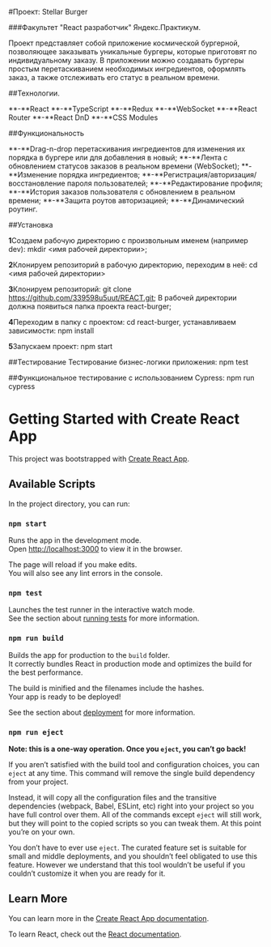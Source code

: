 #Проект: Stellar Burger

###Факультет "React разработчик" Яндекс.Практикум.

Проект представляет собой приложение космической бургерной, позволяющее заказывать уникальные бургеры, которые приготовят по индивидуальному заказу. В приложении можно создавать бургеры простым перетаскиванием необходимых ингредиентов, оформлять заказ, а также отслеживать его статус в реальном времени.


##Технологии.

**-**React
**-**TypeScript
**-**Redux
**-**WebSocket
**-**React Router
**-**React DnD
**-**CSS Modules


##Функциональность

**-**Drag-n-drop перетаскивания ингредиентов для изменения их порядка в бургере или для добавления в новый;
**-**Лента с обновлением статусов заказов в реальном времени (WebSocket);
**-**Изменение порядка ингредиентов;
**-**Регистрация/авторизация/восстановление пароля пользователей;
**-**Редактирование профиля;
**-**История заказов пользователя с обновлением в реальном времени;
**-**Защита роутов авторизацией;
**-**Динамический роутинг.


##Установка

**1**Создаем рабочую директорию с произвольным именем (например dev):
mkdir <имя рабочей директории>;

**2**Клонируем репозиторий в рабочую директорию, переходим в неё: 
cd <имя рабочей директории>

**3**Клонируем репозиторий: git clone https://github.com/339598u5uut/REACT.git;
В рабочей директории должна появиться папка проекта react-burger;

**4**Переходим в папку с проектом:
cd react-burger, устанавливаем зависимости: npm install

**5**Запускаем проект:
npm start


##Тестирование
Тестирование бизнес-логики приложения:
npm test


##Функциональное тестирование с использованием Cypress:
npm run cypress


[GitHubPages]: https://339598u5uut.github.io/REACT/



# Getting Started with Create React App

This project was bootstrapped with [Create React App](https://github.com/facebook/create-react-app).

## Available Scripts

In the project directory, you can run:

### `npm start`

Runs the app in the development mode.\
Open [http://localhost:3000](http://localhost:3000) to view it in the browser.

The page will reload if you make edits.\
You will also see any lint errors in the console.

### `npm test`

Launches the test runner in the interactive watch mode.\
See the section about [running tests](https://facebook.github.io/create-react-app/docs/running-tests) for more information.

### `npm run build`

Builds the app for production to the `build` folder.\
It correctly bundles React in production mode and optimizes the build for the best performance.

The build is minified and the filenames include the hashes.\
Your app is ready to be deployed!

See the section about [deployment](https://facebook.github.io/create-react-app/docs/deployment) for more information.

### `npm run eject`

**Note: this is a one-way operation. Once you `eject`, you can’t go back!**

If you aren’t satisfied with the build tool and configuration choices, you can `eject` at any time. This command will remove the single build dependency from your project.

Instead, it will copy all the configuration files and the transitive dependencies (webpack, Babel, ESLint, etc) right into your project so you have full control over them. All of the commands except `eject` will still work, but they will point to the copied scripts so you can tweak them. At this point you’re on your own.

You don’t have to ever use `eject`. The curated feature set is suitable for small and middle deployments, and you shouldn’t feel obligated to use this feature. However we understand that this tool wouldn’t be useful if you couldn’t customize it when you are ready for it.

## Learn More

You can learn more in the [Create React App documentation](https://facebook.github.io/create-react-app/docs/getting-started).

To learn React, check out the [React documentation](https://reactjs.org/).
